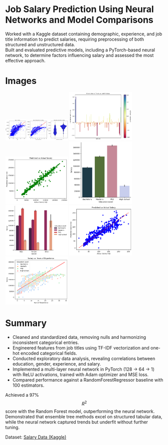 # Job Salary Prediction Using Neural Networks and Model Comparisons
 Worked with a Kaggle dataset containing demographic, experience, and job title information to predict salaries, requiring preprocessing of both structured and unstructured data.  
 Built and evaluated predictive models, including a PyTorch-based neural network, to determine factors influencing salary and assessed the most effective approach. 
# Images
<img src="Age-years-phd-salary.png" alt="ageyearphd" width="200">
<img src="Correlation-Salary.png" alt="salary-corr" width="200">
<img src="Predicted-Actual-Tree.png" alt="tree-pred" width="200">
<img src="Salary-Education.png" alt="sal-ed" width="200">
<img src="Salary-Gender-Education.png" alt="sal-gender-ed" width="200">
<img src="predicted-actual-NN.png" alt="NN-pred" width="200">
<img src="years-salary.png" alt="year-sal" width="200">


# Summary
- Cleaned and standardized data, removing nulls and harmonizing inconsistent categorical entries.  
- Engineered features from job titles using TF-IDF vectorization and one-hot encoded categorical fields.  
- Conducted exploratory data analysis, revealing correlations between education, gender, experience, and salary.  
- Implemented a multi-layer neural network in PyTorch (128 → 64 → 1) with ReLU activations, trained with Adam optimizer and MSE loss.  
- Compared performance against a RandomForestRegressor baseline with 100 estimators.

Achieved a 97% $$R^2$$ score with the Random Forest model, outperforming the neural network. Demonstrated that ensemble tree methods excel on structured tabular data, while the neural network captured trends but underfit without further tuning.

Dataset: [Salary Data (Kaggle)](https://www.kaggle.com/datasets/mohithsairamreddy/salary-data)
